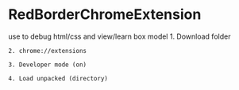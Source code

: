 # RedBorderChromeExtension
use to debug html/css and view/learn box model
    1. Download folder
    
    2. chrome://extensions
    
    3. Developer mode (on)
    
    4. Load unpacked (directory)
